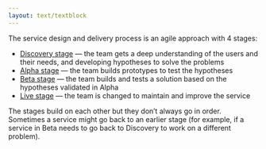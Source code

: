 ```yaml
---
layout: text/textblock
---
```


The service design and delivery process is an agile approach with 4 stages:
- [Discovery stage](/service-design-delivery-process/discovery-stage/) — the team gets a deep understanding of the users and their needs, and developing hypotheses to solve the problems
- [Alpha stage](/service-design-delivery-process/alpha-stage) — the team builds prototypes to test the hypotheses
- [Beta stage](/service-design-delivery-process/beta-stage) — the team builds and tests a solution based on the hypotheses validated in Alpha
- [Live stage](/service-design-delivery-process/live-stage) — the team is changed to maintain and improve the service

The stages build on each other but they don’t always go in order. Sometimes a service might go back to an earlier stage (for example, if a service in Beta needs to go back to Discovery to work on a different problem).
